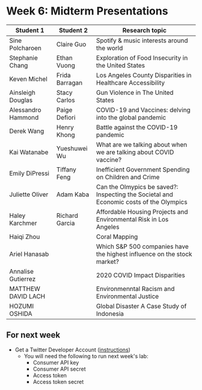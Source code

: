 # Week 6: Midterm Presentations

| Student 1 | Student 2 | Research topic |
| --- | --- | --- |
| Sine Polcharoen | Claire Guo | Spotify & music interests around the world |
| Stephanie Chang | Ethan Vuong | Exploration of Food Insecurity in the United States |
| Keven Michel | Frida Barragan | Los Angeles County Disparities in Healthcare Accessibility |
| Ainsleigh Douglas | Stacy Carlos | Gun Violence in The United States |
| Alessandro Hammond | Paige Defiori | COVID-19 and Vaccines: delving into the global pandemic |
| Derek Wang | Henry Khong | Battle against the COVID-19 pandemic |
| Kai Watanabe | Yueshuwei Wu | What are we talking about when we are talking about COVID vaccine? |
| Emily DiPressi | Tiffany Feng | Inefficient Government Spending on Children and Crime |
| Juliette Oliver | Adam Kaba | Can the Olmypics be saved?: Inspecting the Societal and Economic costs of the Olympics |
| Haley Karchmer | Richard Garcia | Affordable Housing Projects and Environmental Risk in Los Angeles |
| Haiqi Zhou |  | Coral Mapping |
| Ariel Hanasab |  | Which S&P 500 companies have the highest influence on the stock market? |
| Annalise Gutierrez |  | 2020 COVID Impact Disparities |
| MATTHEW DAVID LACH |  | Environmenntal Racism and Environmental Justice |
| HOZUMI OSHIDA |  | Global Disaster A Case Study of Indonesia |

## For next week

- Get a Twitter Developer Account ([instructions](https://scholarslab.github.io/learn-twarc/02-twitter-setup.html))
   - You will need the following to run next week's lab:
      - Consumer API key
      - Consumer API secret
      - Access token
      - Access token secret
